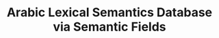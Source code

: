 ---
title: "Arabic Lexical Semantics Database via Semantic Fields"

categories: ['']

tags: ['Arabic', 'Lexical', 'Semantics', 'Database', 'via', 'Semantic', 'Fields']

arwords: 'قواعد بيانات الدلالات المعجمية العربية عبر الحقول الدِلالية'

arexps: []

enwords: ['Arabic Lexical Semantics Database via Semantic Fields']

enexps: []

arlexicons: 'ق'

enlexicons: 'A'

authors: ['Ruqayya Roshdy']

translators: ['']

citations: 'مقدمة في حوسبة اللغة العربية'

sources: 'مركز الملك عبدالله بن عبدالعزيز الدولي لخدمة اللغة العربية'

slug: ""
---